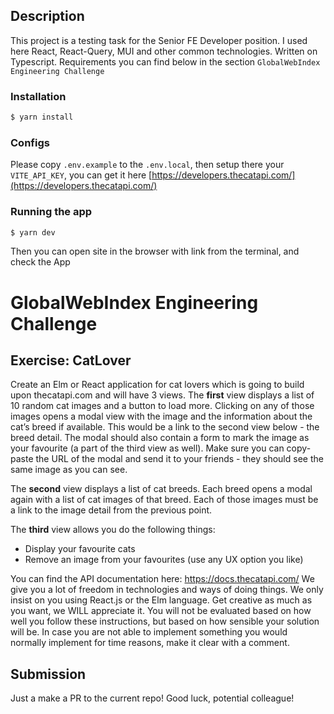 ## Description

This project is a testing task for the Senior FE Developer position. I used here React, React-Query, MUI and other common technologies. 
Written on Typescript. Requirements you can find below in the section `GlobalWebIndex Engineering Challenge`

### Installation

```bash
$ yarn install
```

### Configs

Please copy `.env.example` to the `.env.local`, then setup there your `VITE_API_KEY`, 
you can get it here [https://developers.thecatapi.com/](https://developers.thecatapi.com/)


### Running the app

```bash
$ yarn dev
```

Then you can open site in the browser with link from the terminal, and check the App


# GlobalWebIndex Engineering Challenge

## Exercise: CatLover

Create an Elm or React application for cat lovers which is going to build upon thecatapi.com and will have 3 views.
The **first** view displays a list of 10 random cat images and a button to load more. Clicking on any of those images opens a modal view with the image and the information about the cat’s breed if available. This would be a link to the second view below - the breed detail. The modal should also contain a form to mark the image as your favourite (a part of the third view as well). Make sure you can copy-paste the URL of the modal and send it to your friends - they should see the same image as you can see.

The **second** view displays a list of cat breeds. Each breed opens a modal again with a list of cat images of that breed. Each of those images must be a link to the image detail from the previous point.

The **third** view allows you do the following things:

- Display your favourite cats
- Remove an image from your favourites (use any UX option you like)

You can find the API documentation here: https://docs.thecatapi.com/
We give you a lot of freedom in technologies and ways of doing things. We only insist on you using React.js or the Elm language. Get creative as much as you want, we WILL appreciate it. You will not be evaluated based on how well you follow these instructions, but based on how sensible your solution will be. In case you are not able to implement something you would normally implement for time reasons, make it clear with a comment.

## Submission

Just a make a PR to the current repo!
Good luck, potential colleague!
